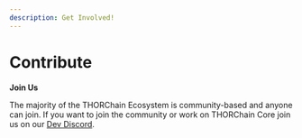 ```yaml
---
description: Get Involved!
---
```


# Contribute

**Join Us**

The majority of the THORChain Ecosystem is community-based and anyone can join. If you want to join the community or work on THORChain Core join us on our [Dev Discord](https://discord.gg/kvZhpEtHAw).

\
 <a href="#thorchain-official-website-and-socials" id="thorchain-official-website-and-socials"></a>
---------------------------------------------------------------------------------------------------
